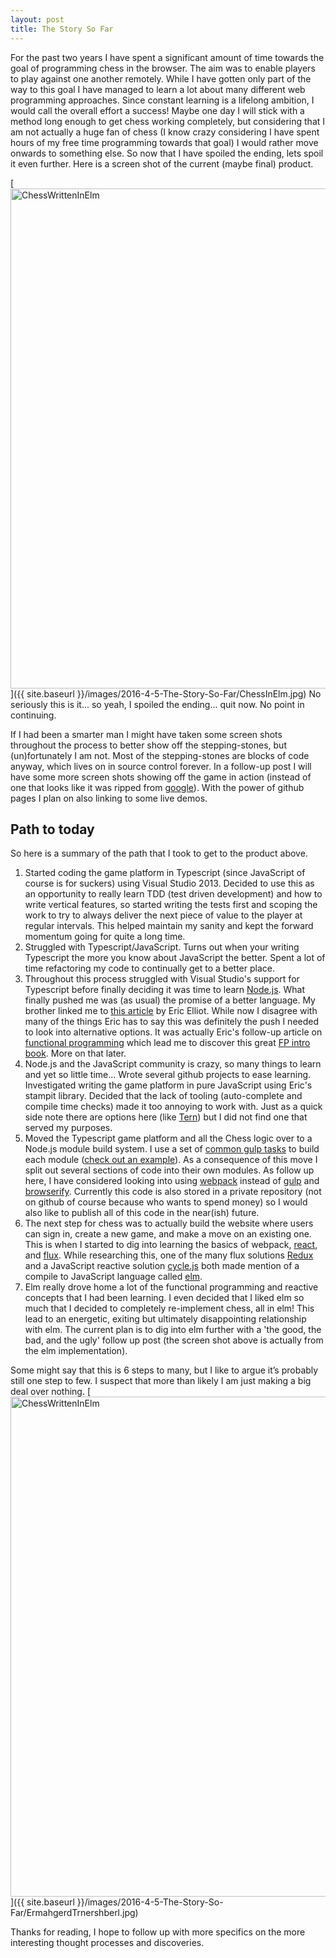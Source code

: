 ```yaml
---
layout: post
title: The Story So Far
---
```


For the past two years I have spent a significant amount of time towards the goal of programming chess in the browser. The aim was to enable players to play against one another remotely. While I have gotten only part of the way to this goal I have managed to learn a lot about many different web programming approaches. Since constant learning is a lifelong ambition, I would call the overall effort a success! Maybe one day I will stick with a method long enough to get chess working completely, but considering that I am not actually a huge fan of chess (I know crazy considering I have spent hours of my free time programming towards that goal) I would rather move onwards to something else. So now that I have spoiled the ending, lets spoil it even further. Here is a screen shot of the current (maybe final) product.

[<img src="{{ site.baseurl }}/images/2016-4-5-The-Story-So-Far/ChessInElm.jpg" alt="ChessWrittenInElm" style="width: 800px;"/>]({{ site.baseurl }}/images/2016-4-5-The-Story-So-Far/ChessInElm.jpg)
No seriously this is it... so yeah, I spoiled the ending... quit now. No point in continuing.

If I had been a smarter man I might have taken some screen shots throughout the process to better show off the stepping-stones, but (un)fortunately I am not. Most of the stepping-stones are blocks of code anyway, which lives on in source control forever. In a follow-up post I will have some more screen shots showing off the game in action (instead of one that looks like it was ripped from [google](https://www.google.com/search?tbm=isch&q=svg+chess+board)). With the power of github pages I plan on also linking to some live demos.

## Path to today ##
So here is a summary of the path that I took to get to the product above.

1. Started coding the game platform in Typescript (since JavaScript of course is for suckers) using Visual Studio 2013. Decided to use this as an opportunity to really learn TDD (test driven development) and how to write vertical features, so started writing the tests first and scoping the work to try to always deliver the next piece of value to the player at regular intervals. This helped maintain my sanity and kept the forward momentum going for quite a long time.
1. Struggled with Typescript/JavaScript. Turns out when your writing Typescript the more you know about JavaScript the better. Spent a lot of time refactoring my code to continually get to a better place.
1. Throughout this process struggled with Visual Studio's support for Typescript before finally deciding it was time to learn [Node.js](https://nodejs.org/). What finally pushed me was (as usual) the promise of a better language. My brother linked me to [this article](https://medium.com/javascript-scene/the-two-pillars-of-javascript-ee6f3281e7f3) by Eric Elliot. While now I disagree with many of the things Eric has to say this was definitely the push I needed to look into alternative options. It was actually Eric's follow-up article on [functional programming](https://medium.com/javascript-scene/the-two-pillars-of-javascript-pt-2-functional-programming-a63aa53a41a4) which lead me to discover this great [FP intro book](https://github.com/MostlyAdequate/mostly-adequate-guide). More on that later.
1. Node.js and the JavaScript community is crazy, so many things to learn and yet so little time... Wrote several github projects to ease learning. Investigated writing the game platform in pure JavaScript using Eric's stampit library. Decided that the lack of tooling (auto-complete and compile time checks) made it too annoying to work with. Just as a quick side note there are options here (like [Tern](http://ternjs.net/)) but I did not find one that served my purposes.
1. Moved the Typescript game platform and all the Chess logic over to a Node.js module build system. I use a set of [common gulp tasks](https://github.com/greyepoxy/common-gulp-tasks) to build each module ([check out an example](https://github.com/greyepoxy/common-gulp-tasks-recipe)). As a consequence of this move I split out several sections of code into their own modules. As follow up here, I have considered looking into using [webpack](https://webpack.github.io/) instead of [gulp](http://gulpjs.com/) and [browserify](http://browserify.org/). Currently this code is also stored in a private repository (not on github of course because who wants to spend money) so I would also like to publish all of this code in the near(ish) future.
1. The next step for chess was to actually build the website where users can sign in, create a new game, and make a move on an existing one. This is when I started to dig into learning the basics of webpack, [react](https://facebook.github.io/react/), and [flux](https://facebook.github.io/flux/). While researching this, one of the many flux solutions [Redux](https://github.com/reactjs/redux) and a JavaScript reactive solution [cycle.js](http://cycle.js.org/) both made mention of a compile to JavaScript language called [elm](http://elm-lang.org/).
1. Elm really drove home a lot of the functional programming and reactive concepts that I had been learning. I even decided that I liked elm so much that I decided to completely re-implement chess, all in elm! This lead to an energetic, exiting but ultimately disappointing relationship with elm. The current plan is to dig into elm further with a 'the good, the bad, and the ugly' follow up post (the screen shot above is actually from the elm implementation).

Some might say that this is 6 steps to many, but I like to argue it’s probably still one step to few. I suspect that more than likely I am just making a big deal over nothing.
[<img src="{{ site.baseurl }}/images/2016-4-5-The-Story-So-Far/ErmahgerdTrnershberl.jpg" alt="ChessWrittenInElm" style="width: 800px;"/>]({{ site.baseurl }}/images/2016-4-5-The-Story-So-Far/ErmahgerdTrnershberl.jpg)


Thanks for reading, I hope to follow up with more specifics on the more interesting thought processes and discoveries.
